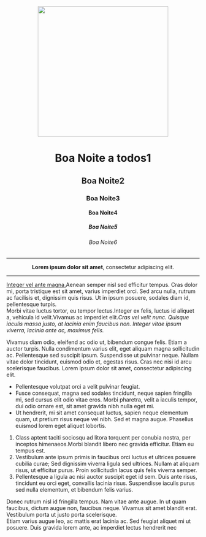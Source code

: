 <!DOCTYPE html>
<html>
<head>
	<title>JD-Exemplo Inicial</title>
	<meta charset="utf-8">
</head>
<body>
	<center>
		<img src="icecream.png" height="340px" width="340px">
	<h1>Boa Noite a todos1</h1>
	<h2>Boa Noite2</h2>
	<h3>Boa Noite3</h3>
	<h4>Boa Noite4</h4>
	<h5>Boa Noite5</h5>
	<h6>Boa Noite6</h6>
	<hr>
	<p><b>Lorem ipsum dolor sit amet</b>, consectetur adipiscing elit.</p>
	<hr>
</center>
	 <p><u>Integer vel ante magna.</u>Aenean semper nisl sed efficitur tempus. Cras dolor mi, porta tristique est sit amet, varius imperdiet orci. Sed arcu nulla, rutrum ac facilisis et, dignissim quis risus. Ut in ipsum posuere, sodales diam id, pellentesque turpis. <br>Morbi vitae luctus tortor, eu tempor lectus.Integer ex felis, luctus id aliquet a, vehicula id velit.Vivamus ac imperdiet elit.<i>Cras vel velit nunc. Quisque iaculis massa justo, at lacinia enim faucibus non. Integer vitae ipsum viverra, lacinia ante ac, maximus felis.</i></p>
	<p>Vivamus diam odio, eleifend ac odio ut, bibendum congue felis. Etiam a auctor turpis. Nulla condimentum varius elit, eget aliquam magna sollicitudin ac. Pellentesque sed suscipit ipsum. Suspendisse ut pulvinar neque. Nullam vitae dolor tincidunt, euismod odio et, egestas risus. Cras nec nisi id arcu scelerisque faucibus. Lorem ipsum dolor sit amet, consectetur adipiscing elit.<br>
		<ul>
			<li> Pellentesque volutpat orci a velit pulvinar feugiat.
				<li>Fusce consequat, magna sed sodales tincidunt, neque sapien fringilla mi, sed cursus elit odio vitae eros. Morbi pharetra, velit a iaculis tempor, dui odio ornare est, sit amet gravida nibh nulla eget mi.
					<li>Ut hendrerit, mi sit amet consequat luctus, sapien neque elementum quam, ut pretium risus neque vel nibh. Sed et magna augue. Phasellus euismod lorem eget aliquet lobortis.</p></ul>
	<p>
		<ol>
			<li>Class aptent taciti sociosqu ad litora torquent per conubia nostra, per inceptos himenaeos.Morbi blandit libero nec gravida efficitur. Etiam eu tempus est. 
					<li>Vestibulum ante ipsum primis in faucibus orci luctus et ultrices posuere cubilia curae; Sed dignissim viverra ligula sed ultrices. Nullam at aliquam risus, ut efficitur purus. Proin sollicitudin lacus quis felis viverra semper. 
						<li>Pellentesque a ligula ac nisi auctor suscipit eget id sem. Duis ante risus, tincidunt eu orci eget, convallis lacinia risus. Suspendisse iaculis purus sed nulla elementum, et bibendum felis varius.</ol></p>
	<p>Donec rutrum nisl id fringilla tempus. Nam vitae ante augue. In ut quam faucibus, dictum augue non, faucibus neque. Vivamus sit amet blandit erat. Vestibulum porta ut justo porta scelerisque. <br>Etiam varius augue leo, ac mattis erat lacinia ac. Sed feugiat aliquet mi ut posuere. Duis gravida lorem ante, ac imperdiet lectus hendrerit nec</p>
</body>
</html>
